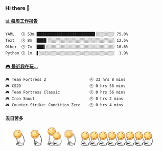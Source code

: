 ### Hi there 👋  

 <!-- waka-box start -->
#### <a href="https://gist.github.com/51d75cccce903a25b1f8cd7ca9d3a329" target="_blank">📊 每周工作报告</a>
```text
YAML   🕓 53m █████████████████████████▌░░░░░░░░ 75.0%
Text   🕓 8m  ████▎░░░░░░░░░░░░░░░░░░░░░░░░░░░░░ 12.5%
Other  🕓 7m  ███▌░░░░░░░░░░░░░░░░░░░░░░░░░░░░░░ 10.6%
Python 🕓 1m  ▋░░░░░░░░░░░░░░░░░░░░░░░░░░░░░░░░░  1.9%
```
<!-- Powered by https://github.com/journey-ad/waka-box-go . -->
<!-- waka-box end -->


 <!-- steam-box start -->
#### <a href="https://gist.github.com/3b0d2519577a02ab95e5d0d7ca4fa814" target="_blank">🎮 最近我在玩…</a>
```text
🎮 Team Fortress 2                   🕘 33 hrs 8 mins
🎮 CS2D                              🕘 0 hrs 58 mins
🎮 Team Fortress Classic             🕘 0 hrs 56 mins
🎮 Iron Snout                        🕘 0 hrs 2 mins
🎮 Counter-Strike: Condition Zero    🕘 0 hrs 4 mins
```
<!-- Powered by https://github.com/YouEclipse/steam-box . -->
<!-- steam-box end -->

#### 去日苦多
![](990672b3e82963502a597c34e55546b5.gif)


<!--
**oneto1/oneto1** is a ✨ _special_ ✨ repository because its `README.md` (this file) appears on your GitHub profile.

Here are some ideas to get you started:

- 🔭 I’m currently working on ...
- 🌱 I’m currently learning ...
- 👯 I’m looking to collaborate on ...
- 🤔 I’m looking for help with ...
- 💬 Ask me about ...
- 📫 How to reach me: ...
- 😄 Pronouns: ...
- ⚡ Fun fact: ...
-->
